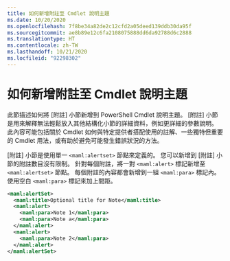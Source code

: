 ```yaml
---
title: 如何新增附註至 Cmdlet 說明主題
ms.date: 10/20/2020
ms.openlocfilehash: 7f8be34a82de2c12cfd2a05deed139ddb30da95f
ms.sourcegitcommit: ae8b89e12c6fa2108075888dd6da92788d6c2888
ms.translationtype: HT
ms.contentlocale: zh-TW
ms.lasthandoff: 10/21/2020
ms.locfileid: "92298302"
---
```

# <a name="how-to-add-notes-to-a-cmdlet-help-topic"></a>如何新增附註至 Cmdlet 說明主題

此節描述如何將 [附註] 小節新增到 PowerShell Cmdlet 說明主題。 [附註] 小節是用來解釋無法輕鬆放入其他結構化小節的詳細資料，例如更詳細的參數說明。 此內容可能包括關於 Cmdlet 如何與特定提供者搭配使用的註解、一些獨特但重要的 Cmdlet 用法，或有助於避免可能發生錯誤狀況的方法。

[附註] 小節是使用單一 `<maml:alertset>` 節點來定義的。 您可以新增到 [附註] 小節的附註數目沒有限制。 針對每個附註，將一對 `<maml:alert>` 標記新增至 `<maml:alertset>` 節點。 每個附註的內容都會新增到一組 `<maml:para>` 標記內。 使用空白 `<maml:para>` 標記來加上間距。

```xml
<maml:alertSet>
  <maml:title>Optional title for Note</maml:title>
  <maml:alert>
    <maml:para>Note 1</maml:para>
    <maml:para>Note a</maml:para>
  </maml:alert>
  <maml:alert>
    <maml:para>Note 2</maml:para>
  </maml:alert>
</maml:alertSet>
```
